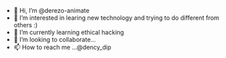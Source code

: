 - 👋 Hi, I’m @derezo-animate
- 👀 I’m interested in learing new technology and trying to do different from others :)
- 🌱 I’m currently learning ethical hacking
- 💞️ I’m looking to collaborate...
- 📫 How to reach me ...@dency_dip

<!---
derezo-animate/derezo-animate is a ✨ special ✨ repository because its `README.md` (this file) appears on your GitHub profile.
You can click the Preview link to take a look at your changes.
--->
